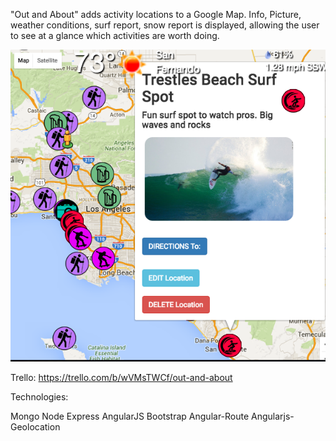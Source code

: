 "Out and About" adds activity locations to a Google Map.
Info, Picture, weather conditions, surf report, snow report is displayed,
allowing the user to see at a glance which activities are worth doing.


![alt tag](public/images/mapAPIpic.png)


Trello: https://trello.com/b/wVMsTWCf/out-and-about


Technologies:

  Mongo
  Node
  Express
  AngularJS
  Bootstrap
  Angular-Route
  Angularjs-Geolocation

